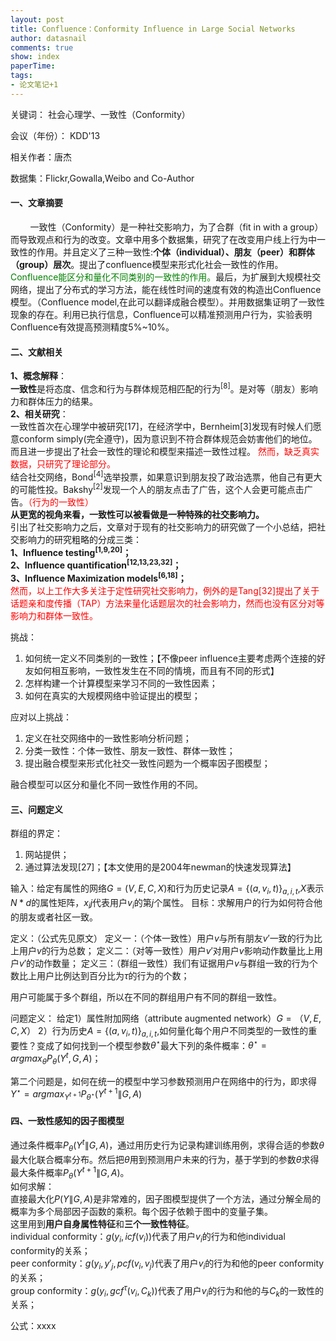 ```yaml
---
layout: post
title: Confluence：Conformity Influence in Large Social Networks
author: datasnail
comments: true
show: index
paperTime:
tags:
- 论文笔记+1
---
```


关键词： 社会心理学、一致性（Conformity）

会议（年份）： KDD'13

相关作者：唐杰

数据集：Flickr,Gowalla,Weibo and Co-Author

#### **一、文章摘要**

&nbsp;&nbsp;&nbsp;&nbsp;&nbsp;&nbsp;&nbsp;&nbsp;一致性（Conformity）是一种社交影响力，为了合群（fit in with a group）而导致观点和行为的改变。文章中用多个数据集，研究了在改变用户线上行为中一致性的作用。并且定义了三种一致性:**个体（individual）、朋友（peer）和群体（group）层次**。提出了confluence模型来形式化社会一致性的作用。<span style="color:green">Confluence能区分和量化不同类别的一致性的作用。</span>最后，为扩展到大规模社交网络，提出了分布式的学习方法，能在线性时间的速度有效的构造出Confluence模型。（Confluence model,在此可以翻译成融合模型）。并用数据集证明了一致性现象的存在。利用已执行信息，Confluence可以精准预测用户行为，实验表明Confluence有效提高预测精度5%~10%。

#### **二、文献相关**

**1、概念解释**：<br>
**一致性**是将态度、信念和行为与群体规范相匹配的行为<sup>[8]</sup>。是对等（朋友）影响力和群体压力的结果。<br>
**2、相关研究**：<br>
一致性首次在心理学中被研究[17]，在经济学中，Bernheim[3]发现有时候人们愿意conform simply(完全遵守)，因为意识到不符合群体规范会妨害他们的地位。而且进一步提出了社会一致性的理论和模型来描述一致性过程。 <span style = "color:red">然而，缺乏真实数据，只研究了理论部分。</span><br>
结合社交网络，Bond<sup>[4]</sup>选举投票，如果意识到朋友投了政治选票，他自己有更大的可能性投。Bakshy<sup>[2]</sup>发现一个人的朋友点击了广告，这个人会更可能点击广告。<span style="color:red">（行为的一致性）</span><br>
**从更宽的视角来看，一致性可以被看做是一种特殊的社交影响力。**<br>
引出了社交影响力之后，文章对于现有的社交影响力的研究做了一个小总结，把社交影响力的研究粗略的分成三类：
**<br>1、Influence testing<sup>[1,9,20]</sup>；**<br>
**2、Influence quantification<sup>[12,13,23,32]</sup>；**<br>
**3、Influence Maximization models<sup>[6,18]</sup>；**<br>
<span style="color:red">然而，以上工作大多关注于定性研究社交影响力，例外的是Tang[32]提出了关于话题亲和度传播（TAP）方法来量化话题层次的社会影响力，然而也没有区分对等影响力和群体一致性。</span><br>

挑战：<br>
1. 如何统一定义不同类别的一致性；【不像peer influence主要考虑两个连接的好友如何相互影响，一致性发生在不同的情境，而且有不同的形式】
2. 怎样构建一个计算模型来学习不同的一致性因素；
3. 如何在真实的大规模网络中验证提出的模型；

应对以上挑战：
1. 定义在社交网络中的一致性影响分析问题；
2. 分类一致性：个体一致性、朋友一致性、群体一致性；
3. 提出融合模型来形式化社交一致性问题为一个概率因子图模型；

融合模型可以区分和量化不同一致性作用的不同。

#### **三、问题定义**
群组的界定：
1. 网站提供；
2. 通过算法发现[27]；【本文使用的是2004年newman的快速发现算法】

输入：给定有属性的网络$G=(V,E,C,X)$和行为历史记录$A=\{(a,v_i,t)\}_{a,i,t}$,$X$表示$N*d$的属性矩阵，$x_ij$代表用户$v_i$的第$j$个属性。
目标：求解用户的行为如何符合他的朋友或者社区一致。

定义：（公式先见原文）
定义一：（个体一致性）用户$v$与所有朋友$v'$一致的行为比上用户$v$的行为总数；
定义二：（对等一致性）用户$v'$对用户$v$影响动作数量比上用户$v'$的动作数量；
定义三：（群组一致性）我们有证据用户$v$与群组一致的行为个数比上用户比例达到百分比为$\tau$的行为的个数；

用户可能属于多个群组，所以在不同的群组用户有不同的群组一致性。

问题定义：
给定1）属性附加网络（attribute augmented network）$G=（V,E,C,X）$ 2）行为历史$A=\{(a,v_i,t)\}_{a,i,t}$,如何量化每个用户不同类型的一致性的重要性？变成了如何找到一个模型参数$\theta^\star$最大下列的条件概率：$\theta^\star={argmax}_θP_θ(Y^t,G,A)$；

第二个问题是，如何在统一的模型中学习参数预测用户在网络中的行为，即求得$Y^\star = argmax_{Y^{t+1}}P_{\theta^\star}(Y^{t+1}\|G,A)$

#### **四、一致性感知的因子图模型**

通过条件概率$P_\theta(Y^t\|G,A)$，通过用历史行为记录构建训练用例，求得合适的参数$\theta$最大化联合概率分布。然后把$\theta$用到预测用户未来的行为，基于学到的参数$\theta$求得最大条件概率$P_\theta(Y^{t+1}\|G,A)$。<br>
如何求解：<br>
直接最大化$P(Y\|G,A)$是非常难的，因子图模型提供了一个方法，通过分解全局的概率为多个局部因子函数的乘积。每个因子依赖于图中的变量子集。<br>
这里用到**用户自身属性特征**和**三个一致性特征**。<br>
individual conformity：$g(y_i,icf(v_i))$代表了用户$v_i$的行为和他individual conformity的关系；<br>
peer conformity：$g(y_i,y'_j,pcf(v_i,v_j)$代表了用户$v_i$的行为和他的peer conformity的关系；<br>
group conformity：$g(y_i,gcf^{\tau}(v_i,C_k))$代表了用户$v_i$的行为和他的与$C_k$的一致性的关系；<br>

公式：xxxx
